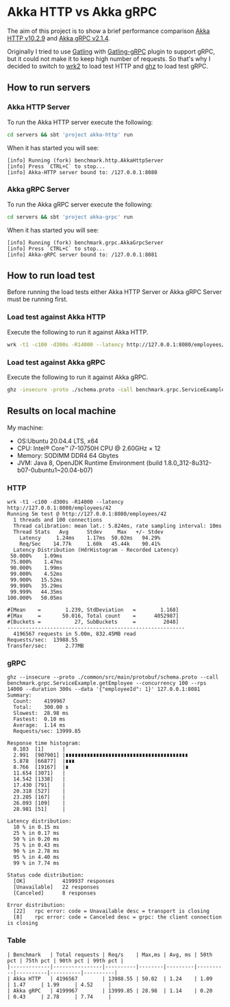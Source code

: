 # Akka HTTP vs Akka gRPC
The aim of this project is to show a brief performance comparison [Akka HTTP v10.2.9](https://doc.akka.io/docs/akka-http/current/) and [Akka gRPC v2.1.4](https://developer.lightbend.com/docs/akka-grpc/current/).

Originally I tried to use  [Gatling](https://gatling.io/) with [Gatling-gRPC](https://github.com/phiSgr/gatling-grpc) plugin to support gRPC, but it could not make it to  keep high number of requests. So that's why I decided to switch to [wrk2](https://github.com/giltene/wrk2) to load test HTTP and [ghz](https://github.com/bojand/ghz) to load test gRPC.

## How to run servers
### Akka HTTP Server
To run the Akka HTTP server execute the following:
```sh
cd servers && sbt 'project akka-http' run
```
When it has started you will see:
```
[info] Running (fork) benchmark.http.AkkaHttpServer
[info] Press `CTRL+C` to stop...
[info] Akka-HTTP server bound to: /127.0.0.1:8080
```

### Akka gRPC Server
To run the Akka gRPC server execute the following:
```sh
cd servers && sbt 'project akka-grpc' run
```
When it has started you will see:
```
[info] Running (fork) benchmark.grpc.AkkaGrpcServer
[info] Press `CTRL+C` to stop...
[info] Akka-gRPC server bound to: /127.0.0.1:8081
```

## How to run load test
Before running the load tests either Akka HTTP Server or Akka gRPC Server must be running first.
### Load test against Akka HTTP
Execute the following to run  it against Akka HTTP.
```sh
wrk -t1 -c100 -d300s -R14000 --latency http://127.0.0.1:8080/employees/42
```

### Load test against Akka gRPC
Execute the following to run  it against Akka gRPC.
```sh
ghz -insecure -proto ./schema.proto -call benchmark.grpc.ServiceExample.getEmployee -c 100 -z 300s -d '{"employeeId": 1}' 127.0.0.1:8081
```

## Results on local machine
My machine:
-   OS:Ubuntu 20.04.4 LTS, x64
-   CPU: Intel® Core™ i7-10750H CPU @ 2.60GHz × 12
-   Memory: SODIMM DDR4 64 Gbytes
-   JVM: Java 8, OpenJDK Runtime Environment (build 1.8.0_312-8u312-b07-0ubuntu1~20.04-b07)
### HTTP
```
wrk -t1 -c100 -d300s -R14000 --latency http://127.0.0.1:8080/employees/42
Running 5m test @ http://127.0.0.1:8080/employees/42
  1 threads and 100 connections
  Thread calibration: mean lat.: 5.824ms, rate sampling interval: 10ms
  Thread Stats   Avg      Stdev     Max   +/- Stdev
    Latency     1.24ms    1.17ms  50.02ms   94.29%
    Req/Sec    14.77k     1.60k   45.44k    90.41%
  Latency Distribution (HdrHistogram - Recorded Latency)
 50.000%    1.09ms
 75.000%    1.47ms
 90.000%    1.99ms
 99.000%    4.52ms
 99.900%   15.52ms
 99.990%   35.29ms
 99.999%   44.35ms
100.000%   50.05ms

#[Mean    =        1.239, StdDeviation   =        1.168]
#[Max     =       50.016, Total count    =      4052987]
#[Buckets =           27, SubBuckets     =         2048]
----------------------------------------------------------
  4196567 requests in 5.00m, 832.45MB read
Requests/sec:  13988.55
Transfer/sec:      2.77MB

```

### gRPC
```
ghz --insecure --proto ./common/src/main/protobuf/schema.proto --call benchmark.grpc.ServiceExample.getEmployee --concurrency 100 --rps 14000 --duration 300s --data '{"employeeId": 1}' 127.0.0.1:8081
Summary:
  Count:	4199967
  Total:	300.00 s
  Slowest:	28.98 ms
  Fastest:	0.10 ms
  Average:	1.14 ms
  Requests/sec:	13999.85

Response time histogram:
  0.103  [1]      |
  2.991  [907901] |∎∎∎∎∎∎∎∎∎∎∎∎∎∎∎∎∎∎∎∎∎∎∎∎∎∎∎∎∎∎∎∎∎∎∎∎∎∎∎∎
  5.878  [66877]  |∎∎∎
  8.766  [19167]  |∎
  11.654 [3071]   |
  14.542 [1338]   |
  17.430 [791]    |
  20.318 [527]    |
  23.205 [167]    |
  26.093 [109]    |
  28.981 [51]     |

Latency distribution:
  10 % in 0.15 ms 
  25 % in 0.17 ms 
  50 % in 0.20 ms 
  75 % in 0.43 ms 
  90 % in 2.78 ms 
  95 % in 4.40 ms 
  99 % in 7.74 ms 

Status code distribution:
  [OK]            4199937 responses   
  [Unavailable]   22 responses        
  [Canceled]      8 responses         

Error distribution:
  [22]   rpc error: code = Unavailable desc = transport is closing                  
  [8]    rpc error: code = Canceled desc = grpc: the client connection is closing   

```
### Table
```
| Benchmark   | Total requests | Req/s    | Max,ms | Avg, ms | 50th pct | 75th pct | 90th pct | 99th pct |
|-------------|----------------|----------|--------|---------|----------|----------|----------|----------|
| Akka HTTP   | 4196567        | 13988.55 | 50.02  | 1.24    | 1.09     | 1.47     | 1.99     | 4.52     |
| Akka gRPC   | 4199967        | 13999.85 | 28.98  | 1.14    | 0.20     | 0.43     | 2.78     | 7.74     |

```